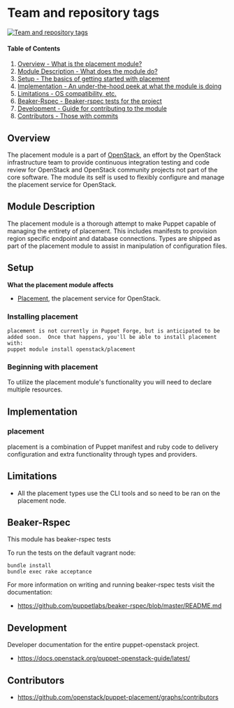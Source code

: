 Team and repository tags
========================

[![Team and repository tags](https://governance.openstack.org/tc/badges/placement.svg)](https://governance.openstack.org/tc/reference/tags/index.html)

<!-- Change things from this point on -->

#### Table of Contents

1. [Overview - What is the placement module?](#overview)
2. [Module Description - What does the module do?](#module-description)
3. [Setup - The basics of getting started with placement](#setup)
4. [Implementation - An under-the-hood peek at what the module is doing](#implementation)
5. [Limitations - OS compatibility, etc.](#limitations)
6. [Beaker-Rspec - Beaker-rspec tests for the project](#beaker-rspec)
7. [Development - Guide for contributing to the module](#development)
8. [Contributors - Those with commits](#contributors)

Overview
--------

The placement module is a part of [OpenStack](https://opendev.org/openstack), an effort by the OpenStack infrastructure team to provide continuous integration testing and code review for OpenStack and OpenStack community projects not part of the core software.  The module its self is used to flexibly configure and manage the placement service for OpenStack.

Module Description
------------------

The placement module is a thorough attempt to make Puppet capable of managing the entirety of placement.  This includes manifests to provision region specific endpoint and database connections.  Types are shipped as part of the placement module to assist in manipulation of configuration files.

Setup
-----

**What the placement module affects**

* [Placement](https://docs.openstack.org/placement/latest/), the placement service for OpenStack.

### Installing placement

    placement is not currently in Puppet Forge, but is anticipated to be added soon.  Once that happens, you'll be able to install placement with:
    puppet module install openstack/placement

### Beginning with placement

To utilize the placement module's functionality you will need to declare multiple resources.

Implementation
--------------

### placement

placement is a combination of Puppet manifest and ruby code to delivery configuration and extra functionality through types and providers.

Limitations
------------

* All the placement types use the CLI tools and so need to be ran on the placement node.

Beaker-Rspec
------------

This module has beaker-rspec tests

To run the tests on the default vagrant node:

```shell
bundle install
bundle exec rake acceptance
```

For more information on writing and running beaker-rspec tests visit the documentation:

* https://github.com/puppetlabs/beaker-rspec/blob/master/README.md

Development
-----------

Developer documentation for the entire puppet-openstack project.

* https://docs.openstack.org/puppet-openstack-guide/latest/

Contributors
------------

* https://github.com/openstack/puppet-placement/graphs/contributors
